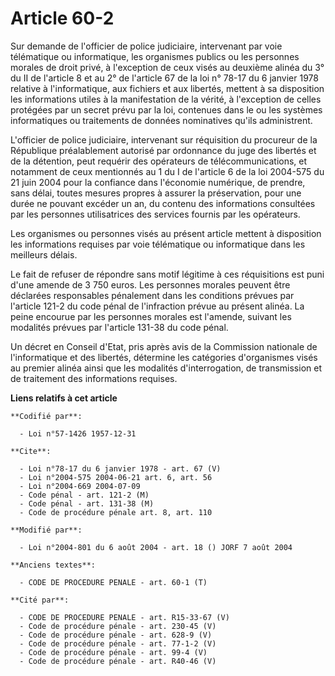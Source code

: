 # Article 60-2

Sur demande de l'officier de police judiciaire, intervenant par voie télématique ou informatique, les organismes publics ou
les personnes morales de droit privé, à l'exception de ceux visés au deuxième alinéa du 3° du II de l'article 8 et au 2° de
l'article 67 de la loi n° 78-17 du 6 janvier 1978 relative à l'informatique, aux fichiers et aux libertés, mettent à sa
disposition les informations utiles à la manifestation de la vérité, à l'exception de celles protégées par un secret prévu
par la loi, contenues dans le ou les systèmes informatiques ou traitements de données nominatives qu'ils administrent.

L'officier de police judiciaire, intervenant sur réquisition du procureur de la République préalablement autorisé par
ordonnance du juge des libertés et de la détention, peut requérir des opérateurs de télécommunications, et notamment de ceux
mentionnés au 1 du I de l'article 6 de la loi 2004-575 du 21 juin 2004 pour la confiance dans l'économie numérique, de
prendre, sans délai, toutes mesures propres à assurer la préservation, pour une durée ne pouvant excéder un an, du contenu
des informations consultées par les personnes utilisatrices des services fournis par les opérateurs.

Les organismes ou personnes visés au présent article mettent à disposition les informations requises par voie télématique ou
informatique dans les meilleurs délais.

Le fait de refuser de répondre sans motif légitime à ces réquisitions est puni d'une amende de 3 750 euros. Les personnes
morales peuvent être déclarées responsables pénalement dans les conditions prévues par l'article 121-2 du code pénal de
l'infraction prévue au présent alinéa. La peine encourue par les personnes morales est l'amende, suivant les modalités
prévues par l'article 131-38 du code pénal.

Un décret en Conseil d'Etat, pris après avis de la Commission nationale de l'informatique et des libertés, détermine les
catégories d'organismes visés au premier alinéa ainsi que les modalités d'interrogation, de transmission et de traitement des
informations requises.

**Liens relatifs à cet article**

	**Codifié par**:

	  - Loi n°57-1426 1957-12-31

	**Cite**:

	  - Loi n°78-17 du 6 janvier 1978 - art. 67 (V)
	  - Loi n°2004-575 2004-06-21 art. 6, art. 56
	  - Loi n°2004-669 2004-07-09
	  - Code pénal - art. 121-2 (M)
	  - Code pénal - art. 131-38 (M)
	  - Code de procédure pénale art. 8, art. 110

	**Modifié par**:

	  - Loi n°2004-801 du 6 août 2004 - art. 18 () JORF 7 août 2004

	**Anciens textes**:

	  - CODE DE PROCEDURE PENALE - art. 60-1 (T)

	**Cité par**:

	  - CODE DE PROCEDURE PENALE - art. R15-33-67 (V)
	  - Code de procédure pénale - art. 230-45 (V)
	  - Code de procédure pénale - art. 628-9 (V)
	  - Code de procédure pénale - art. 77-1-2 (V)
	  - Code de procédure pénale - art. 99-4 (V)
	  - Code de procédure pénale - art. R40-46 (V)
